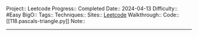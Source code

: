 Project:: Leetcode
Progress:: Completed
Date:: 2024-04-13
Difficulty:: #Easy 
BigO:: 
Tags:: 
Techniques:: 
Sites:: [Leetcode](https://leetcode.com/problems/pascals-triangle/description/)
Walkthrough:: 
Code:: [[118.pascals-triangle.py]]
Note:: 

---
